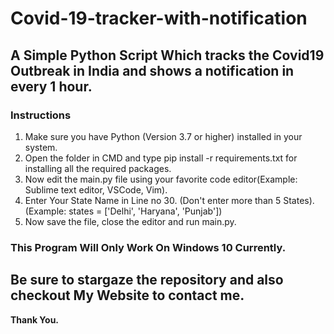 # Covid-19-tracker-with-notification
## A Simple Python Script Which tracks the Covid19 Outbreak in India and shows a notification in every 1 hour.

### Instructions
1. Make sure you have Python (Version 3.7 or higher) installed in your system.
2. Open the folder in CMD and type pip install -r requirements.txt for installing all the required packages.
3. Now edit the main.py file using your favorite code editor(Example: Sublime text editor, VSCode, Vim).
4. Enter Your State Name in Line no 30. (Don't enter more than 5 States). (Example: states = ['Delhi', 'Haryana', 'Punjab'])
5. Now save the file, close the editor and run main.py.

### This Program Will Only Work On Windows 10 Currently.

## Be sure to stargaze the repository and also checkout My Website to contact me.
**Thank You.**

